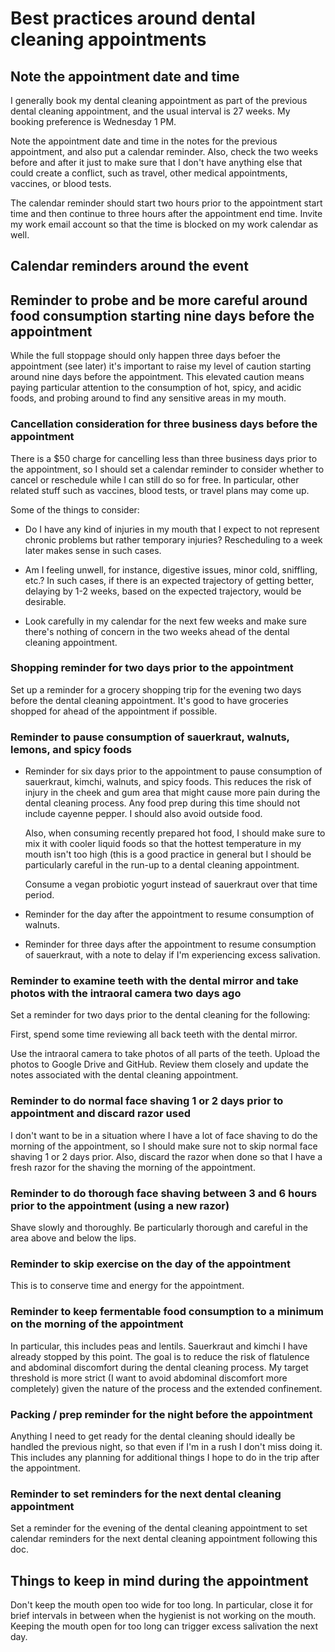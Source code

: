 # Best practices around dental cleaning appointments

## Note the appointment date and time

I generally book my dental cleaning appointment as part of the
previous dental cleaning appointment, and the usual interval is 27
weeks. My booking preference is Wednesday 1 PM.

Note the appointment date and time in the notes for the previous
appointment, and also put a calendar reminder. Also, check the two
weeks before and after it just to make sure that I don't have anything
else that could create a conflict, such as travel, other medical
appointments, vaccines, or blood tests.

The calendar reminder should start two hours prior to the appointment
start time and then continue to three hours after the appointment end
time. Invite my work email account so that the time is blocked on my
work calendar as well.

## Calendar reminders around the event

## Reminder to probe and be more careful around food consumption starting nine days before the appointment

While the full stoppage should only happen three days befoer the
appointment (see later) it's important to raise my level of caution
starting around nine days before the appointment. This elevated
caution means paying particular attention to the consumption of hot,
spicy, and acidic foods, and probing around to find any sensitive
areas in my mouth.

### Cancellation consideration for three business days before the appointment

There is a $50 charge for cancelling less than three business days
prior to the appointment, so I should set a calendar reminder to
consider whether to cancel or reschedule while I can still do so for
free. In particular, other related stuff such as vaccines, blood
tests, or travel plans may come up.

Some of the things to consider:

* Do I have any kind of injuries in my mouth that I expect to not
  represent chronic problems but rather temporary injuries?
  Rescheduling to a week later makes sense in such cases.

* Am I feeling unwell, for instance, digestive issues, minor cold,
  sniffling, etc.? In such cases, if there is an expected trajectory
  of getting better, delaying by 1-2 weeks, based on the expected
  trajectory, would be desirable.

* Look carefully in my calendar for the next few weeks and make sure
  there's nothing of concern in the two weeks ahead of the dental
  cleaning appointment.

### Shopping reminder for two days prior to the appointment

Set up a reminder for a grocery shopping trip for the evening two days
before the dental cleaning appointment. It's good to have groceries
shopped for ahead of the appointment if possible.

### Reminder to pause consumption of sauerkraut, walnuts, lemons, and spicy foods

* Reminder for six days prior to the appointment to pause consumption
  of sauerkraut, kimchi, walnuts, and spicy foods. This reduces the
  risk of injury in the cheek and gum area that might cause more pain
  during the dental cleaning process. Any food prep during this time
  should not include cayenne pepper. I should also avoid outside food.

  Also, when consuming recently prepared hot food, I should make sure
  to mix it with cooler liquid foods so that the hottest temperature
  in my mouth isn't too high (this is a good practice in general but I
  should be particularly careful in the run-up to a dental cleaning
  appointment.

  Consume a vegan probiotic yogurt instead of sauerkraut over that
  time period.

* Reminder for the day after the appointment to resume consumption of
  walnuts.

* Reminder for three days after the appointment to resume consumption
  of sauerkraut, with a note to delay if I'm experiencing excess
  salivation.

### Reminder to examine teeth with the dental mirror and take photos with the intraoral camera two days ago

Set a reminder for two days prior to the dental cleaning for the following:

First, spend some time reviewing all back teeth with the dental
mirror.

Use the intraoral camera to take photos of all parts of the
teeth. Upload the photos to Google Drive and GitHub. Review them
closely and update the notes associated with the dental cleaning
appointment.

### Reminder to do normal face shaving 1 or 2 days prior to appointment and discard razor used

I don't want to be in a situation where I have a lot of face shaving
to do the morning of the appointment, so I should make sure not to
skip normal face shaving 1 or 2 days prior. Also, discard the razor when done so that I have a fresh razor for the shaving the morning of the appointment.

### Reminder to do thorough face shaving between 3 and 6 hours prior to the appointment (using a new razor)

Shave slowly and thoroughly. Be particularly thorough and careful in
the area above and below the lips.

### Reminder to skip exercise on the day of the appointment

This is to conserve time and energy for the appointment.

### Reminder to keep fermentable food consumption to a minimum on the morning of the appointment

In particular, this includes peas and lentils. Sauerkraut and kimchi I
have already stopped by this point. The goal is to reduce the risk of
flatulence and abdominal discomfort during the dental cleaning
process. My target threshold is more strict (I want to avoid abdominal
discomfort more completely) given the nature of the process and the
extended confinement.

### Packing / prep reminder for the night before the appointment

Anything I need to get ready for the dental cleaning should ideally be
handled the previous night, so that even if I'm in a rush I don't miss
doing it. This includes any planning for additional things I hope to
do in the trip after the appointment.

### Reminder to set reminders for the next dental cleaning appointment

Set a reminder for the evening of the dental cleaning appointment to
set calendar reminders for the next dental cleaning appointment
following this doc.

## Things to keep in mind during the appointment

Don't keep the mouth open too wide for too long. In particular, close
it for brief intervals in between when the hygienist is not working on
the mouth. Keeping the mouth open for too long can trigger excess
salivation the next day.
